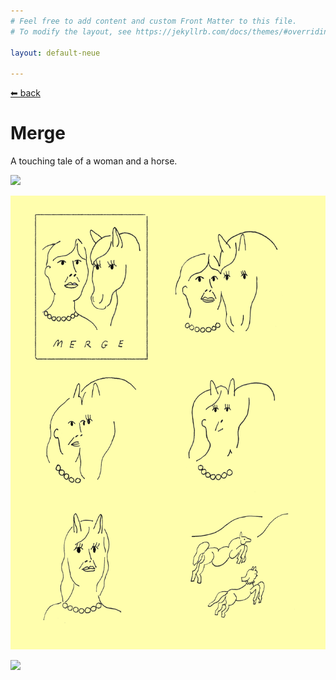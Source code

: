 ```yaml
---
# Feel free to add content and custom Front Matter to this file.
# To modify the layout, see https://jekyllrb.com/docs/themes/#overriding-theme-defaults

layout: default-neue

---
```


[⬅ back](index)

# Merge

A touching tale of a woman and a horse.


![](../images/merge_photo.JPG)

![](images/merge.png)

![](../images/merge.gif#small)
